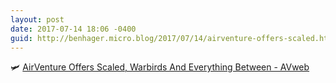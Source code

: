 ```yaml
---
layout: post
date: 2017-07-14 18:06 -0400
guid: http://benhager.micro.blog/2017/07/14/airventure-offers-scaled.html
---
```

🛩 [AirVenture Offers Scaled, Warbirds And Everything Between - AVweb](https://www.avweb.com/avwebflash/news/AirVenture-Offers-Scaled-Warbirds-And-Everything-Between-229279-1.html)
